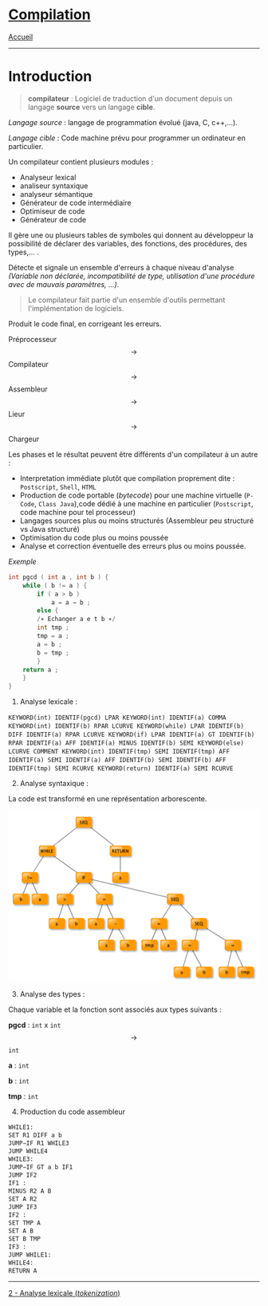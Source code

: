 # [Compilation](index.md)

[Accueil](/index.html)

____
# Introduction

>**compilateur** : Logiciel de traduction d'un document depuis un langage **source** vers un langage **cible**.

*Langage source* : langage de programmation évolué (java, C, c++,...).

*Langage cible* : Code machine prévu pour programmer un ordinateur en particulier.

Un compilateur contient plusieurs modules :
- Analyseur lexical
- analiseur syntaxique
- analyseur sémantique
- Générateur de code intermédiaire
- Optimiseur de code
- Générateur de code

Il gère une ou plusieurs tables de symboles qui donnent au développeur la possibilité de déclarer des variables, des fonctions, des procédures, des types,... .

Détecte et signale un ensemble d'erreurs à chaque niveau d'analyse *(Variable non déclarée, incompatibilité de type, utilisation d'une procédure avec de mauvais paramètres, ...)*.

> Le compilateur fait partie d'un ensemble d'outils permettant l'implémentation de logiciels.

Produit le code final, en corrigeant les erreurs.


Préprocesseur $$\rightarrow$$ Compilateur $$\rightarrow$$ Assembleur $$\rightarrow$$ Lieur $$\rightarrow$$ Chargeur

Les phases et le résultat peuvent être différents d'un compilateur à un autre :
- Interpretation immédiate plutôt que compilation proprement dite : `Postscript`, `Shell`, `HTML`
- Production de code portable (*bytecode*) pour une machine virtuelle (`P-Code`, `Class Java`),code dédié à une machine en particulier (`Postscript`, code machine pour tel processeur)
- Langages sources plus ou moins structurés (Assembleur peu structuré vs Java structuré)
- Optimisation du code plus ou moins poussée
- Analyse et correction éventuelle des erreurs plus ou moins poussée.

*Exemple*

```C
int pgcd ( int a , int b ) {
    while ( b != a ) {
        if ( a > b )
            a = a − b ;
        else {
        /∗ Echanger a e t b ∗/
        int tmp ;
        tmp = a ;
        a = b ;
        b = tmp ;
        }
    return a ;
    }
}

```

1. Analyse lexicale :

`KEYWORD(int) IDENTIF(pgcd) LPAR KEYWORD(int) IDENTIF(a) COMMA KEYWORD(int) IDENTIF(b) RPAR LCURVE KEYWORD(while) LPAR IDENTIF(b) DIFF
IDENTIF(a) RPAR LCURVE KEYWORD(if) LPAR IDENTIF(a) GT IDENTIF(b) RPAR
IDENTIF(a) AFF IDENTIF(a) MINUS IDENTIF(b) SEMI KEYWORD(else) LCURVE
COMMENT KEYWORD(int) IDENTIF(tmp) SEMI IDENTIF(tmp) AFF IDENTIF(a)
SEMI IDENTIF(a) AFF IDENTIF(b) SEMI IDENTIF(b) AFF IDENTIF(tmp) SEMI
RCURVE KEYWORD(return) IDENTIF(a) SEMI RCURVE`

2. Analyse syntaxique :

La code est transformé en une représentation arborescente.

![](../../../img/compilation-arbre-syntaxe.png)

3. Analyse des types :

Chaque variable et la fonction sont associés aux types suivants :

**pgcd** : `int` x `int` $$\rightarrow$$ `int`

**a** : `int`

**b** : `int`

**tmp** : `int`

4. Production du code assembleur

```Assembly
WHILE1:
SET R1 DIFF a b
JUMP−IF R1 WHILE3
JUMP WHILE4
WHILE3:
JUMP−IF GT a b IF1
JUMP IF2
IF1 :
MINUS R2 A B
SET A R2
JUMP IF3
IF2 :
SET TMP A
SET A B
SET B TMP
IF3 :
JUMP WHILE1:
WHILE4:
RETURN A
```
____

[2 - Analyse lexicale (*tokenization*)](compilation-2.md)

<script src="https://polyfill.io/v3/polyfill.min.js?features=es6"></script>
<script id="MathJax-script" async src="https://cdn.jsdelivr.net/npm/mathjax@3/es5/tex-mml-chtml.js"></script>